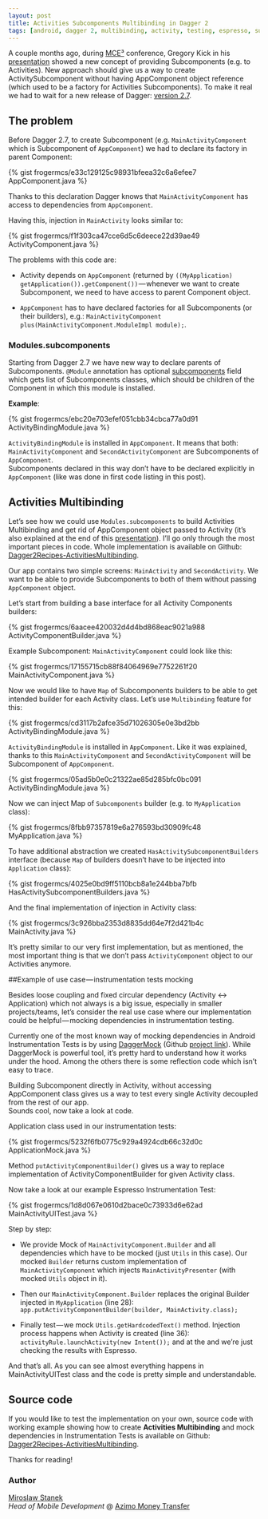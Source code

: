 ```yaml
---
layout: post
title: Activities Subcomponents Multibinding in Dagger 2
tags: [android, dagger 2, multibinding, activity, testing, espresso, subcomponents]
---
```


A couple months ago, during [MCE³](http://2016.mceconf.com/) conference, Gregory Kick in his [presentation](https://www.youtube.com/watch?v=iwjXqRlEevg) showed a new concept of providing Subcomponents (e.g. to Activities). New approach should give us a way to create ActivitySubcomponent without having AppComponent object reference (which used to be a factory for Activities Subcomponents).
To make it real we had to wait for a new release of Dagger: [version 2.7](https://github.com/google/dagger/releases/tag/dagger-2.7).

## The problem

Before Dagger 2.7, to create Subcomponent (e.g. `MainActivityComponent` which is Subcomponent of `AppComponent`) we had to declare its factory in parent Component:

{% gist frogermcs/e33c129125c98931bfeea32c6a6efee7 AppComponent.java %}

Thanks to this declaration Dagger knows that `MainActivityComponent` has access to dependencies from `AppComponent`.

Having this, injection in `MainActivity` looks similar to:

{% gist frogermcs/f1f303ca47cce6d5c6deece22d39ae49 ActivityComponent.java %}

The problems with this code are:

- Activity depends on `AppComponent` (returned by `((MyApplication) getApplication()).getComponent())` — whenever we want to create Subcomponent, we need to have access to parent Component object.

- `AppComponent` has to have declared factories for all Subcomponents (or their builders), e.g.: 
`MainActivityComponent plus(MainActivityComponent.ModuleImpl module);`.

### Modules.subcomponents
Starting from Dagger 2.7 we have new way to declare parents of Subcomponents. `@Module` annotation has optional [subcomponents](http://google.github.io/dagger/api/2.7/dagger/Module.html#subcomponents--) field which gets list of Subcomponents classes, which should be children of the Component in which this module is installed.

**Example**:

{% gist frogermcs/ebc20e703efef051cbb34cbca77a0d91 ActivityBindingModule.java %}

`ActivityBindingModule` is installed in `AppComponent`. It means that both: `MainActivityComponent` and `SecondActivityComponent` are Subcomponents of `AppComponent`.  
Subcomponents declared in this way don’t have to be declared explicitly in `AppComponent` (like was done in first code listing in this post). 

## Activities Multibinding

Let’s see how we could use `Modules.subcomponents` to build Activities Multibinding and get rid of AppComponent object passed to Activity (it’s also explained at the end of this [presentation](https://www.youtube.com/watch?v=iwjXqRlEevg&feature=youtu.be&t=1693)). I’ll go only through the most important pieces in code. 
Whole implementation is available on Github: [Dagger2Recipes-ActivitiesMultibinding](https://github.com/frogermcs/Dagger2Recipes-ActivitiesMultibinding).

Our app contains two simple screens: `MainActivity` and `SecondActivity`. We want to be able to provide Subcomponents to both of them without passing `AppComponent` object.

Let’s start from building a base interface for all Activity Components builders:

{% gist frogermcs/6aacee420032d4d4bd868eac9021a988 ActivityComponentBuilder.java %}

Example Subcomponent: `MainActivityComponent` could look like this:

{% gist frogermcs/17155715cb88f84064969e7752261f20 MainActivityComponent.java %}

Now we would like to have `Map` of Subcomponents builders to be able to get intended builder for each Activity class. Let’s use `Multibinding` feature for this:

{% gist frogermcs/cd3117b2afce35d71026305e0e3bd2bb ActivityBindingModule.java %}

`ActivityBindingModule` is installed in `AppComponent`. Like it was explained, thanks to this `MainActivityComponent` and `SecondActivityComponent` will be Subcomponent of `AppComponent`.

{% gist frogermcs/05ad5b0e0c21322ae85d285bfc0bc091 ActivityBindingModule.java %}

Now we can inject Map of `Subcomponents` builder (e.g. to `MyApplication` class):

{% gist frogermcs/8fbb97357819e6a276593bd30909fc48 MyApplication.java %}

To have additional abstraction we created `HasActivitySubcomponentBuilders` interface (because `Map` of builders doesn’t have to be injected into `Application` class):

{% gist frogermcs/4025e0bd9ff5110bcb8a1e244bba7bfb HasActivitySubcomponentBuilders.java %}

And the final implementation of injection in Activity class:

{% gist frogermcs/3c926bba2353d8835dd64e7f2d421b4c MainActivity.java %}

It’s pretty similar to our very first implementation, but as mentioned, the most important thing is that we don’t pass `ActivityComponent` object to our Activities anymore.

##Example of use case — instrumentation tests mocking

Besides loose coupling and fixed circular dependency (Activity <-> Application) which not always is a big issue, especially in smaller projects/teams, let’s consider the real use case where our implementation could be helpful — mocking dependencies in instrumentation testing.

Currently one of the most known way of mocking dependencies in Android Instrumentation Tests is by using [DaggerMock](https://medium.com/@fabioCollini/android-testing-using-dagger-2-mockito-and-a-custom-junit-rule-c8487ed01b56#.eh5zfyou5) (Github [project link](https://github.com/fabioCollini/DaggerMock)). While DaggerMock is powerful tool, it’s pretty hard to understand how it works under the hood. Among the others there is some reflection code which isn’t easy to trace.

Building Subcomponent directly in Activity, without accessing AppComponent class gives us a way to test every single Activity decoupled from the rest of our app.  
Sounds cool, now take a look at code.

Application class used in our instrumentation tests:

{% gist frogermcs/5232f6fb0775c929a4924cdb66c32d0c ApplicationMock.java %}

Method `putActivityComponentBuilder()` gives us a way to replace implementation of ActivityComponentBuilder for given Activity class.

Now take a look at our example Espresso Instrumentation Test:

{% gist frogermcs/1d8d067e0610d2bace0c73933d6e62ad MainActivityUITest.java %}

Step by step:

- We provide Mock of `MainActivityComponent.Builder` and all dependencies which have to be mocked (just `Utils` in this case). Our mocked `Builder` returns custom implementation of `MainActivityComponent` which injects `MainActivityPresenter` (with mocked `Utils` object in it).

- Then our `MainActivityComponent.Builder` replaces the original Builder injected in `MyApplication` (line 28): `app.putActivityComponentBuilder(builder, MainActivity.class);`
- Finally test — we mock `Utils.getHardcodedText()` method. Injection process happens when Activity is created (line 36): `activityRule.launchActivity(new Intent());` and at the and we’re just checking the results with Espresso. 

And that’s all. As you can see almost everything happens in MainActivityUITest class and the code is pretty simple and understandable. 

## Source code

If you would like to test the implementation on your own, source code with working example showing how to create **Activities Multibinding** and mock dependencies in Instrumentation Tests is available on Github: [Dagger2Recipes-ActivitiesMultibinding](https://github.com/frogermcs/Dagger2Recipes-ActivitiesMultibinding).

Thanks for reading!

### Author 

[Miroslaw Stanek]  
*Head of Mobile Development* @ [Azimo Money Transfer]

[Miroslaw Stanek]:http://about.me/froger_mcs
[Azimo Money Transfer]:https://azimo.com
